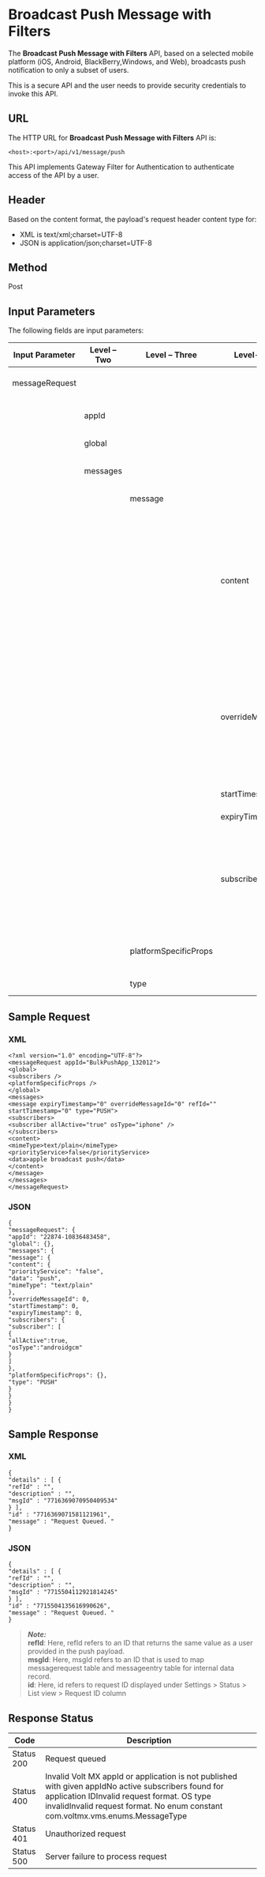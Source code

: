 
# Broadcast Push Message with Filters

The **Broadcast Push Message with Filters** API, based on a selected mobile platform (iOS, Android, BlackBerry,Windows, and Web), broadcasts push notification to only a subset of users.

This is a secure API and the user needs to provide security credentials to invoke this API.

## URL

The HTTP URL for **Broadcast Push Message with Filters** API is:

```
<host>:<port>/api/v1/message/push
```

This API implements Gateway Filter for Authentication to authenticate access of the API by a user.

## Header

Based on the content format, the payload's request header content type for:

- XML is text/xml;charset=UTF-8
- JSON is application/json;charset=UTF-8

## Method

Post

## Input Parameters

The following fields are input parameters:

| Input Parameter | Level – Two | Level – Three         | Level- Four       | Required                              | Description                                                                                                                                                                                 |
| --------------- | ----------- | --------------------- | ----------------- | ------------------------------------- | ------------------------------------------------------------------------------------------------------------------------------------------------------------------------------------------- |
| messageRequest  |             |                       |                   |                                       | An array of messageRequest objects                                                                                                                                                          |
|                 | appId       |                       |                   | Yes                                   | Unique ID assigned to an app                                                                                                                                                                |
|                 | global      |                       |                   | Optional                              | .An array of global objects                                                                                                                                                                 |
|                 | messages    |                       |                   |                                       | An array of messages objects                                                                                                                                                                |
|                 |             | message               |                   |                                       | An array of message objects                                                                                                                                                                 |
|                 |             |                       | content           | Optional                              | An array of content objectscontent- priorityService (boolean value - Optional)- data (push message -Optional)- mimeType (label for a data so system can know it like,text/plain - Optional) |
|                 |             |                       | overrideMessageId | Optional                              | If you wish to change the push message and yet the message is not sent, then you need to pass the old message ID in sample request to update the existing push message to be sent           |
|                 |             |                       | startTimestamp    | Optional                              | Time relative to a starting point                                                                                                                                                           |
|                 |             |                       | expiryTimestamp   | Optional                              | Time relative to an ending point                                                                                                                                                            |
|                 |             |                       | subscribers       | osType (Required)allActive (Required) | An array of subscribers objects- allActive (boolean value)- osType (Apple, Anroid, Windows, BlackBerry, and Web)                                                                            |
|                 |             | platformSpecificProps |                   | Optional                              | An array of platform specific properties. For more details, [see](Push_Message_APIs.md#platformspecificprops-input-parameters)                                                            |
|                 |             | type                  |                   | Required                              | Type of channel, such as push                                                                                                                                                               |

## Sample Request

### XML

```
<?xml version="1.0" encoding="UTF-8"?>
<messageRequest appId="BulkPushApp_132012">
<global>
<subscribers />
<platformSpecificProps />
</global>
<messages>
<message expiryTimestamp="0" overrideMessageId="0" refId="" startTimestamp="0" type="PUSH">
<subscribers>
<subscriber allActive="true" osType="iphone" />
</subscribers>
<content>
<mimeType>text/plain</mimeType>
<priorityService>false</priorityService>
<data>apple broadcast push</data>
</content>
</message>
</messages>
</messageRequest>
```

### JSON

```
{
"messageRequest": {
"appId": "22874-10836483458",
"global": {},
"messages": {
"message": {
"content": {
"priorityService": "false",
"data": "push",
"mimeType": "text/plain"
},
"overrideMessageId": 0,
"startTimestamp": 0,
"expiryTimestamp": 0,
"subscribers": {
"subscriber": [
{
"allActive":true,
"osType":"androidgcm"
}
]
},
"platformSpecificProps": {},
"type": "PUSH"
}
}
}
}
```

## Sample Response

### XML

```
{
"details" : [ {
"refId" : "",
"description" : "",
"msgId" : "7716369070950409534"
} ],
"id" : "7716369071581121961",
"message" : "Request Queued. "
}
```

### JSON

```
{
"details" : [ {
"refId" : "",
"description" : "",
"msgId" : "7715504112921814245"
} ],
"id" : "7715504135616990626",
"message" : "Request Queued. "
}
```

> **_Note:_**  
> **refId**: Here, refId refers to an ID that returns the same value as a user provided in the push payload.  
> **msgId**: Here, msgId refers to an ID that is used to map messagerequest table and messageentry table for internal data record.  
> **id**: Here, id refers to request ID displayed under Settings > Status > List view > Request ID column

## Response Status

| Code       | Description                                                                                                                                                                                                                          |
| ---------- | ------------------------------------------------------------------------------------------------------------------------------------------------------------------------------------------------------------------------------------ |
| Status 200 | Request queued                                                                                                                                                                                                                       |
| Status 400 | Invalid Volt MX appId or application is not published with given appIdNo active subscribers found for application IDInvalid request format. OS type invalidInvalid request format. No enum constant com.voltmx.vms.enums.MessageType |
| Status 401 | Unauthorized request                                                                                                                                                                                                                 |
| Status 500 | Server failure to process request                                                                                                                                                                                                    |
